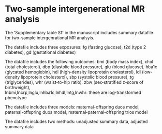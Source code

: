 # Two-sample intergenerational MR analysis

The 'Supplementary table S1' in the manuscript includes summary datafile for two-sample intergenrational MR analsyis.

The datafile includes three exposures: 
fg (fasting glucose), 
t2d (type 2 diabetes), 
gd (gestational diabetes)

The datafile includes the following outcomes:
bmi (body mass index),
chol (total cholesterol),
dbp (diastolic blood pressure),
glu (blood glucose),
hba1c (glycated hemoglobin),
hdl (high-density lipoprotein cholesterol),
ldl (low-density lipoprotein cholesterol),
sbp (systolic blood pressure),
tg (triglycerides),
whr (waist-to-hip ratio),
zbw (sex-stratified z-score of birthweight),         
lnbmi,lncrp,lnglu,lnhba1c,lnhdl,lntg,lnwhr: these are log-transformed phenotype

The datafile includes three models:
maternal-offspring duos model,
paternal-offspring duos model,
maternal-paternal-offspring trios model

The datafile includes two methods:
unadjusted summary data,
adjusted summary data


